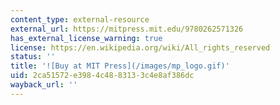 ```yaml
---
content_type: external-resource
external_url: https://mitpress.mit.edu/9780262571326
has_external_license_warning: true
license: https://en.wikipedia.org/wiki/All_rights_reserved
status: ''
title: '![Buy at MIT Press](/images/mp_logo.gif)'
uid: 2ca51572-e398-4c48-8313-3c4e8af386dc
wayback_url: ''
---
```

